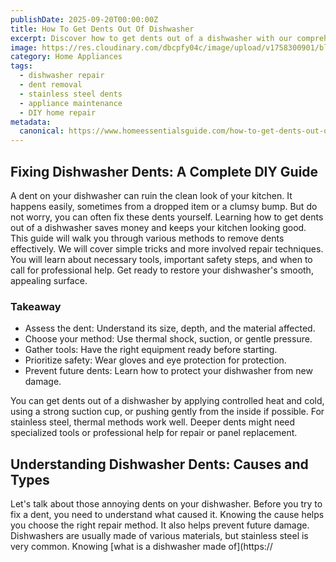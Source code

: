 ```yaml
---
publishDate: 2025-09-20T00:00:00Z
title: How To Get Dents Out Of Dishwasher
excerpt: Discover how to get dents out of a dishwasher with our comprehensive DIY guide. Learn simple methods to repair stainless steel dents and restore your appliance's look.
image: https://res.cloudinary.com/dbcpfy04c/image/upload/v1758300901/blog_image_1758300901_hsopca.webp
category: Home Appliances
tags:
  - dishwasher repair
  - dent removal
  - stainless steel dents
  - appliance maintenance
  - DIY home repair
metadata:
  canonical: https://www.homeessentialsguide.com/how-to-get-dents-out-of-dishwasher
---
```


## Fixing Dishwasher Dents: A Complete DIY Guide

A dent on your dishwasher can ruin the clean look of your kitchen. It happens easily, sometimes from a dropped item or a clumsy bump. But do not worry, you can often fix these dents yourself. Learning how to get dents out of a dishwasher saves money and keeps your kitchen looking good. This guide will walk you through various methods to remove dents effectively. We will cover simple tricks and more involved repair techniques. You will learn about necessary tools, important safety steps, and when to call for professional help. Get ready to restore your dishwasher's smooth, appealing surface.

### Takeaway

*   Assess the dent: Understand its size, depth, and the material affected.
*   Choose your method: Use thermal shock, suction, or gentle pressure.
*   Gather tools: Have the right equipment ready before starting.
*   Prioritize safety: Wear gloves and eye protection for protection.
*   Prevent future dents: Learn how to protect your dishwasher from new damage.

You can get dents out of a dishwasher by applying controlled heat and cold, using a strong suction cup, or pushing gently from the inside if possible. For stainless steel, thermal methods work well. Deeper dents might need specialized tools or professional help for repair or panel replacement.

## Understanding Dishwasher Dents: Causes and Types

Let's talk about those annoying dents on your dishwasher. Before you try to fix a dent, you need to understand what caused it. Knowing the cause helps you choose the right repair method. It also helps prevent future damage. Dishwashers are usually made of various materials, but stainless steel is very common. Knowing [what is a dishwasher made of](https://